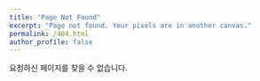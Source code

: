 ```yaml
---
title: "Page Not Found"
excerpt: "Page not found. Your pixels are in another canvas."
permalink: /404.html
author_profile: false
---
```


요청하신 페이지를 찾을 수 없습니다.

<script>
  var GOOG_FIXURL_LANG = 'en';
  var GOOG_FIXURL_SITE = 'https://miyeon93.github.io.com'
</script>
<script src="https://linkhelp.clients.google.com/tbproxy/lh/wm/fixurl.js">
</script>